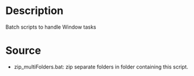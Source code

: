 # Description
Batch scripts to handle Window tasks

# Source
- zip_multiFolders.bat: zip separate folders in folder containing this script.
